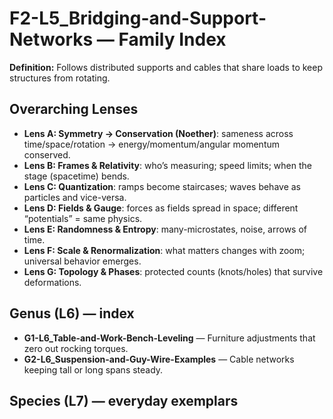 # F2-L5_Bridging-and-Support-Networks — Family Index
**Definition:** Follows distributed supports and cables that share loads to keep structures from rotating.

## Overarching Lenses

- **Lens A: Symmetry -> Conservation (Noether)**: sameness across time/space/rotation → energy/momentum/angular momentum conserved.
- **Lens B: Frames & Relativity**: who’s measuring; speed limits; when the stage (spacetime) bends.
- **Lens C: Quantization**: ramps become staircases; waves behave as particles and vice-versa.
- **Lens D: Fields & Gauge**: forces as fields spread in space; different “potentials” = same physics.
- **Lens E: Randomness & Entropy**: many-microstates, noise, arrows of time.
- **Lens F: Scale & Renormalization**: what matters changes with zoom; universal behavior emerges.
- **Lens G: Topology & Phases**: protected counts (knots/holes) that survive deformations.

## Genus (L6) — index
- **G1-L6_Table-and-Work-Bench-Leveling** — Furniture adjustments that zero out rocking torques.
- **G2-L6_Suspension-and-Guy-Wire-Examples** — Cable networks keeping tall or long spans steady.

## Species (L7) — everyday exemplars
